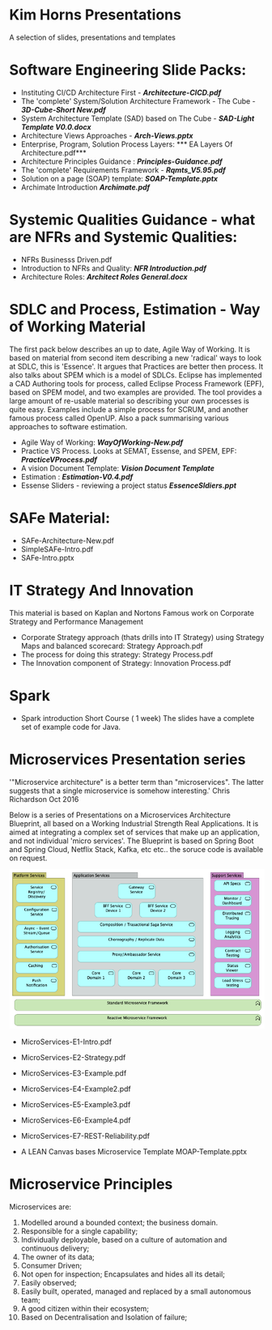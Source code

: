 # Kim Horns Presentations

A selection of slides, presentations and templates



# Software Engineering Slide Packs:

-	Instituting CI/CD Architecture First - ***Architecture-CICD.pdf***
-	The 'complete' System/Solution Architecture Framework - The Cube - ***3D-Cube-Short New.pdf***
-	System Architecture Template (SAD) based on The Cube - ***SAD-Light Template V0.0.docx***
-	Architecture Views Approaches - ***Arch-Views.pptx***
-	Enterprise, Program, Solution Process Layers: *** EA Layers Of Architecture.pdf***
-	Architecture Principles Guidance : ***Principles-Guidance.pdf***
-	The 'complete' Requirements Framework - ***Rqmts_V5.95.pdf*** 
-    Solution on a page (SOAP) template: ***SOAP-Template.pptx***
- 	Archimate Introduction ***Archimate.pdf***


# Systemic Qualities Guidance  - what are NFRs and Systemic Qualities: 

-	NFRs Businesss Driven.pdf 
-	Introduction to NFRs and Quality: ***NFR Introduction.pdf***
-	Architecture Roles: ***Architect Roles General.docx***


# SDLC and Process, Estimation - Way of Working Material

The first pack below describes an up to date, Agile Way of Working. It is based on material from second item describing  a new 'radical' ways to look at SDLC, this is 'Essence'. It argues that Practices are better then process.   It also talks about SPEM which is a model of SDLCs. Eclipse has implemented a CAD Authoring tools for process, called Eclipse Process Framework (EPF), based on SPEM model, and two examples are provided. The tool provides a large amount of re-usable material so describing your own processes is quite easy.  Examples include a simple process for SCRUM, and another famous process called OpenUP. Also a pack summarising various approaches to software estimation.
-	Agile Way of Working: ***WayOfWorking-New.pdf***
-	Practice VS Process. Looks at SEMAT, Essense, and SPEM, EPF: ***PracticeVProcess.pdf***
-	A vision Document Template: ***Vision Document Template***
-	Estimation : ***Estimation-V0.4.pdf***
-   Essense Sliders - reviewing a project status ***EssenceSldiers.ppt***

# SAFe Material: 

-	SAFe-Architecture-New.pdf
-	SimpleSAFe-Intro.pdf
-	SAFe-Intro.pptx

# IT Strategy And Innovation

This material is based on Kaplan and Nortons Famous work on Corporate Strategy and Performance Management
-	Corporate Strategy approach (thats drills into IT Strategy) using Strategy Maps and balanced scorecard: Strategy Approach.pdf
-	The process for doing this strategy: Strategy Process.pdf
-	The Innovation component of Strategy: Innovation Process.pdf

# Spark

- Spark introduction Short Course ( 1 week) 
The slides have a complete set of example code for Java.


# Microservices Presentation series

'"Microservice architecture" is a better term than "microservices". The latter suggests that a single microservice is somehow interesting.'
Chris Richardson  Oct 2016

Below is a series of Presentations on a Microservices Architecture Blueprint, all based on a Working Industrial Strength Real Applications.
It is aimed at integrating a complex set of services that make up an application, and not individual 'micro services'.
The Blueprint is based on Spring Boot and Spring Cloud, Netflix Stack, Kafka, etc etc.. the soruce code is available on request.

![Blueprint](MicroserviceStack.bmp)



- MicroServices-E1-Intro.pdf
- MicroServices-E2-Strategy.pdf
- MicroServices-E3-Example.pdf
- MicroServices-E4-Example2.pdf
- MicroServices-E5-Example3.pdf
- MicroServices-E6-Example4.pdf
- MicroServices-E7-REST-Reliability.pdf

- A LEAN Canvas bases Microservice Template MOAP-Template.pptx

# Microservice Principles

Microservices are:
1.	Modelled around a bounded context; the business domain.
2.	Responsible for a single capability;
3.	Individually deployable, based on a culture of automation and continuous delivery;
4.	The owner of its data;
5.	Consumer Driven;
6.	Not open for inspection;  Encapsulates and hides all its detail;
7.	Easily observed;
8.	Easily built, operated, managed and replaced by a small  autonomous team;
9.	A good citizen within their ecosystem;
10.	Based on Decentralisation and Isolation of failure;





